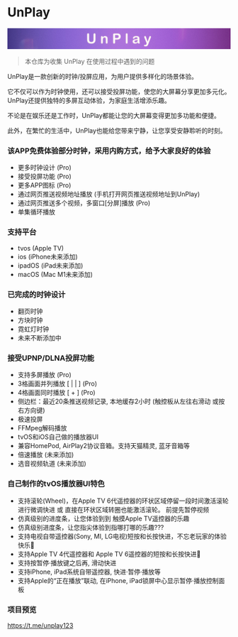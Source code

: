 # UnPlay
![Banner](https://raw.githubusercontent.com/suaptv/UnPlay/main/images/UnPlay.jpg)
> 本仓库为收集 UnPlay 在使用过程中遇到的问题

UnPlay是一款创新的时钟/投屏应用，为用户提供多样化的场景体验。

它不仅可以作为时钟使用，还可以接受投屏功能，使您的大屏幕分享更加多元化。
UnPlay还提供独特的多屏互动体验，为家庭生活增添乐趣。

不论是在娱乐还是工作时，UnPlay都能让您的大屏幕变得更加多功能和便捷。

此外，在繁忙的生活中，UnPlay也能给您带来宁静，让您享受安静聆听的时刻。

### 该APP免费体验部分时钟，采用内购方式，给予大家良好的体验
- 更多时钟设计 (Pro)
- 接受投屏功能 (Pro)
- 更多APP图标 (Pro)
- 通过网页推送视频地址播放 (手机打开网页推送视频地址到UnPlay)
- 通过网页推送多个视频，多窗口[分屏]播放 (Pro)
- 单集循环播放

### 支持平台
- tvos (Apple TV)
- ios (iPhone未来添加)
- ipadOS (iPad未来添加)
- macOS (Mac M1未来添加)
  
### 已完成的时钟设计
- 翻页时钟
- 方块时钟
- 霓虹灯时钟
- 未来不断添加中

### 接受UPNP/DLNA投屏功能
- 支持多屏播放 (Pro)
- 3格画面并列播放 [ | | ] (Pro)
- 4格画面同时播放 [ + ] (Pro)
- 侧边栏：最近20条推送视频记录, 本地缓存2小时 (触控板从左往右滑动 或按右方向键)
- 极速投屏
- FFMpeg解码播放
- tvOS和iOS自己做的播放器UI
- 兼容HomePod, AirPlay2协议音箱。支持天猫精灵, 蓝牙音箱等
- 倍速播放 (未来添加)
- 选音视频轨道 (未来添加)

### 自己制作的tvOS播放器UI特色
- 支持滚轮(Wheel)，在Apple TV 6代遥控器的环状区域停留一段时间激活滚轮进行微调快进
  或 直接在环状区域转圈也能激活滚轮。
  前提先暂停视频
- 仿真级别的进度条，让您体验到到 触摸Apple TV遥控器的乐趣
- 仿真级别进度条，让您指尖体验到指哪打哪的乐趣???
- 支持电视自带遥控器(Sony, MI, LG电视)短按和长按快进，不忘老玩家的体验快乐🎉
- 支持Apple TV 4代遥控器和 Apple TV 6遥控器的短按和长按快进🎉
- 支持按暂停·播放键之后再, 滑动快进
- 支持iPhone, iPad系统自带遥控器, 快进·暂停·播放等
- 支持Apple的“正在播放”联动, 在iPhone, iPad锁屏中心显示暂停·播放控制面板

### 项目预览

https://t.me/unplay123
